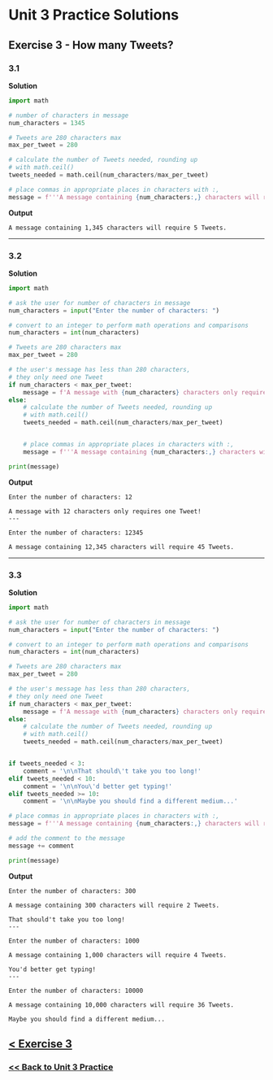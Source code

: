 # Unit 3 Practice Solutions

## Exercise 3 - How many Tweets?

### **3.1**

**Solution**

```python
import math

# number of characters in message
num_characters = 1345

# Tweets are 280 characters max
max_per_tweet = 280

# calculate the number of Tweets needed, rounding up
# with math.ceil()
tweets_needed = math.ceil(num_characters/max_per_tweet)

# place commas in appropriate places in characters with :,
message = f'''A message containing {num_characters:,} characters will require {tweets_needed} Tweets.'''
```

**Output**

    A message containing 1,345 characters will require 5 Tweets.

---

### **3.2**

**Solution**

```python
import math

# ask the user for number of characters in message
num_characters = input("Enter the number of characters: ")

# convert to an integer to perform math operations and comparisons
num_characters = int(num_characters)

# Tweets are 280 characters max
max_per_tweet = 280

# the user's message has less than 280 characters,
# they only need one Tweet
if num_characters < max_per_tweet:
    message = f'A message with {num_characters} characters only requires one Tweet!'
else:
    # calculate the number of Tweets needed, rounding up
    # with math.ceil()
    tweets_needed = math.ceil(num_characters/max_per_tweet)


    # place commas in appropriate places in characters with :,
    message = f'''A message containing {num_characters:,} characters will require {tweets_needed} Tweets.'''

print(message)
```

**Output**

    Enter the number of characters: 12

    A message with 12 characters only requires one Tweet!
    ---

    Enter the number of characters: 12345

    A message containing 12,345 characters will require 45 Tweets.

---

### **3.3**

**Solution**

```python
import math

# ask the user for number of characters in message
num_characters = input("Enter the number of characters: ")

# convert to an integer to perform math operations and comparisons
num_characters = int(num_characters)

# Tweets are 280 characters max
max_per_tweet = 280

# the user's message has less than 280 characters,
# they only need one Tweet
if num_characters < max_per_tweet:
    message = f'A message with {num_characters} characters only requires one Tweet!'
else:
    # calculate the number of Tweets needed, rounding up
    # with math.ceil()
    tweets_needed = math.ceil(num_characters/max_per_tweet)


if tweets_needed < 3:
    comment = '\n\nThat should\'t take you too long!'
elif tweets_needed < 10:
    comment = '\n\nYou\'d better get typing!'
elif tweets_needed >= 10:
    comment = '\n\nMaybe you should find a different medium...'

# place commas in appropriate places in characters with :,
message = f'''A message containing {num_characters:,} characters will require {tweets_needed} Tweets.'''

# add the comment to the message
message += comment

print(message)
```

**Output**

    Enter the number of characters: 300

    A message containing 300 characters will require 2 Tweets.

    That should't take you too long!
    ---

    Enter the number of characters: 1000

    A message containing 1,000 characters will require 4 Tweets.

    You'd better get typing!
    ---

    Enter the number of characters: 10000

    A message containing 10,000 characters will require 36 Tweets.

    Maybe you should find a different medium...

## [< Exercise 3](../exercise_3.md)

### [<< Back to Unit 3 Practice](/practice/unit_3/)